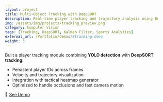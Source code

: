 ```yaml
---
layout: project
title: Multi-Object Tracking with DeepSORT
description: Real-time player tracking and trajectory analysis using DeepSORT.
img: /assets/img/projects/tracking_preview.png
category: Computer Vision
tags: [Tracking, DeepSORT, Kalman Filter, Sports Analytics]
external_url: /Portfolio/demos/#tracking-demo
weight: 3
---
```


Built a player tracking module combining **YOLO detection** with **DeepSORT tracking**.

- Persistent player IDs across frames  
- Velocity and trajectory visualization  
- Integration with tactical heatmap generator  
- Optimized to handle occlusions and fast camera motion  

🎥 [See Demo](/Portfolio/demos/#tracking-demo)
